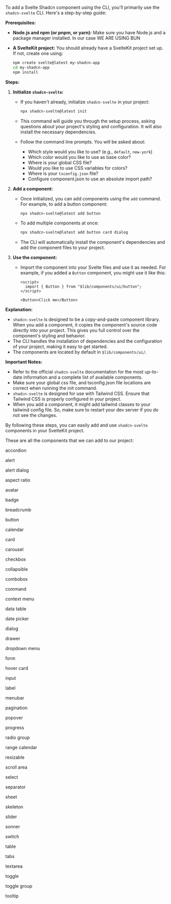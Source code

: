 To add a Svelte Shadcn component using the CLI, you'll primarily use the `shadcn-svelte` CLI. Here's a step-by-step guide:

**Prerequisites:**

- **Node.js and npm (or pnpm, or yarn):** Make sure you have Node.js and a package manager installed. In our case WE ARE USING BUN
- **A SvelteKit project:** You should already have a SvelteKit project set up. If not, create one using:

  ```bash
  npm create svelte@latest my-shadcn-app
  cd my-shadcn-app
  npm install
  ```

**Steps:**

1.  **Initialize `shadcn-svelte`:**

    - If you haven't already, initialize `shadcn-svelte` in your project:

      ```bash
      npx shadcn-svelte@latest init
      ```

    - This command will guide you through the setup process, asking questions about your project's styling and configuration. It will also install the necessary dependencies.
    - Follow the command line prompts. You will be asked about:
      - Which style would you like to use? (e.g., `default`, `new-york`)
      - Which color would you like to use as base color?
      - Where is your global CSS file?
      - Would you like to use CSS variables for colors?
      - Where is your `tsconfig.json` file?
      - Configure component.json to use an absolute import path?

2.  **Add a component:**

    - Once initialized, you can add components using the `add` command. For example, to add a button component:

      ```bash
      npx shadcn-svelte@latest add button
      ```

    - To add multiple components at once:

      ```bash
      npx shadcn-svelte@latest add button card dialog
      ```

    - The CLI will automatically install the component's dependencies and add the component files to your project.

3.  **Use the component:**

    - Import the component into your Svelte files and use it as needed. For example, if you added a `Button` component, you might use it like this:

      ```svelte
      <script>
        import { Button } from "$lib/components/ui/button";
      </script>

      <Button>Click me</Button>
      ```

**Explanation:**

- `shadcn-svelte` is designed to be a copy-and-paste component library. When you add a component, it copies the component's source code directly into your project. This gives you full control over the component's styling and behavior.
- The CLI handles the installation of dependencies and the configuration of your project, making it easy to get started.
- The components are located by default in `$lib/components/ui/`.

**Important Notes:**

- Refer to the official `shadcn-svelte` documentation for the most up-to-date information and a complete list of available components.
- Make sure your global css file, and tsconfig.json file locations are correct when running the init command.
- `shadcn-svelte` is designed for use with Tailwind CSS. Ensure that Tailwind CSS is properly configured in your project.
- When you add a component, it might add tailwind classes to your tailwind config file. So, make sure to restart your dev server if you do not see the changes.

By following these steps, you can easily add and use `shadcn-svelte` components in your SvelteKit project.

These are all the components that we can add to our project:

accordion

alert

alert dialog

aspect ratio

avatar

badge

breadcrumb

button

calendar

card

carousel

checkbox

collapsible

combobox

command

context menu

data table

date picker

dialog

drawer

dropdown menu

form

hover card

input

label

menubar

pagination

popover

progress

radio group

range calendar

resizable

scroll area

select

separator

sheet

skeleton

slider

sonner

switch

table

tabs

textarea

toggle

toggle group

tooltip
